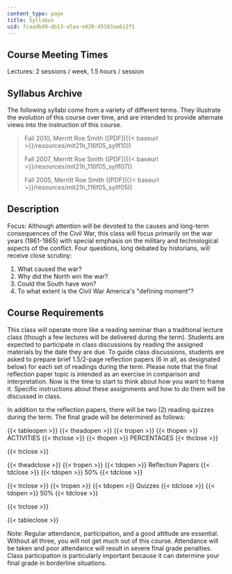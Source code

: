 ```yaml
---
content_type: page
title: Syllabus
uid: fcaadbd9-db13-a5aa-e020-45103aa612f1
---
```


Course Meeting Times
--------------------

Lectures: 2 sessions / week, 1.5 hours / session

Syllabus Archive
----------------

The following syllabi come from a variety of different terms. They illustrate the evolution of this course over time, and are intended to provide alternate views into the instruction of this course.

> Fall 2010, Merritt Roe Smith ([PDF]({{< baseurl >}}/resources/mit21h_116f05_syllf10))
> 
> Fall 2007, Merritt Roe Smith ([PDF]({{< baseurl >}}/resources/mit21h_116f05_syllf07))
> 
> Fall 2005, Merritt Roe Smith ([PDF]({{< baseurl >}}/resources/mit21h_116f05_syllf05))

Description
-----------

Focus: Although attention will be devoted to the causes and long-term consequences of the Civil War, this class will focus primarily on the war years (1861-1865) with special emphasis on the military and technological aspects of the conflict. Four questions, long debated by historians, will receive close scrutiny:

1.  What caused the war?
2.  Why did the North win the war?
3.  Could the South have won?
4.  To what extent is the Civil War America's "defining moment"?

Course Requirements
-------------------

This class will operate more like a reading seminar than a traditional lecture class (though a few lectures will be delivered during the term). Students are expected to participate in class discussions by reading the assigned materials by the date they are due. To guide class discussions, students are asked to prepare brief 1.5/2-page reflection papers (6 in all, as designated below) for each set of readings during the term. Please note that the final reflection paper topic is intended as an exercise in comparison and interpretation. Now is the time to start to think about how you want to frame it. Specific instructions about these assignments and how to do them will be discussed in class.

In addition to the reflection papers, there will be two (2) reading quizzes during the term. The final grade will be determined as follows:

{{< tableopen >}}
{{< theadopen >}}
{{< tropen >}}
{{< thopen >}}
ACTIVITIES
{{< thclose >}}
{{< thopen >}}
PERCENTAGES
{{< thclose >}}

{{< trclose >}}

{{< theadclose >}}
{{< tropen >}}
{{< tdopen >}}
Reflection Papers
{{< tdclose >}}
{{< tdopen >}}
50%
{{< tdclose >}}

{{< trclose >}}
{{< tropen >}}
{{< tdopen >}}
Quizzes
{{< tdclose >}}
{{< tdopen >}}
50%
{{< tdclose >}}

{{< trclose >}}

{{< tableclose >}}

Note: Regular attendance, participation, and a good attitude are essential. Without all three, you will not get much out of this course. Attendance will be taken and poor attendance will result in severe final grade penalties. Class participation is particularly important because it can determine your final grade in borderline situations.